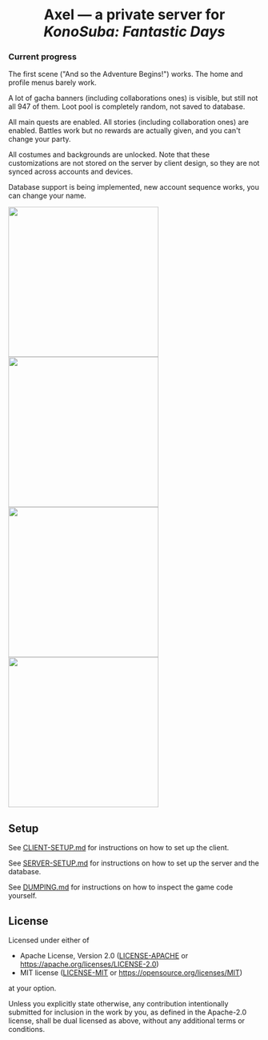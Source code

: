 <div align="center">

# Axel — a private server for *KonoSuba: Fantastic Days*

</div>

### Current progress

The first scene ("And so the Adventure Begins!") works.
The home and profile menus barely work.

A lot of gacha banners (including collaborations ones) is visible, but still not all 947 of them.
Loot pool is completely random, not saved to database.

All main quests are enabled. All stories (including collaboration ones) are enabled.
Battles work but no rewards are actually given, and you can't change your party.

All costumes and backgrounds are unlocked. Note that these customizations are not stored
on the server by client design, so they are not synced across accounts and devices.

Database support is being implemented, new account sequence works, you can change your name.

<p>
  <img src="https://files.catbox.moe/xvvt4z.png" width="300px">
  <img src="https://files.catbox.moe/x6a55m.png" width="300px">
  <img src="https://files.catbox.moe/ghnpk8.webp" width="300px">
  <img src="https://files.catbox.moe/jxc5gp.png" width="300px">
</p>

## Setup

See [CLIENT-SETUP.md](CLIENT-SETUP.md) for instructions on how to set up the client.

See [SERVER-SETUP.md](SERVER-SETUP.md) for instructions on how to set up the server and the database.

See [DUMPING.md](DUMPING.md) for instructions on how to inspect the game code yourself.

## License

Licensed under either of

* Apache License, Version 2.0
  ([LICENSE-APACHE](LICENSE-APACHE) or https://apache.org/licenses/LICENSE-2.0)
* MIT license
  ([LICENSE-MIT](LICENSE-MIT) or https://opensource.org/licenses/MIT)

at your option.

Unless you explicitly state otherwise, any contribution intentionally submitted
for inclusion in the work by you, as defined in the Apache-2.0 license, shall be
dual licensed as above, without any additional terms or conditions.
